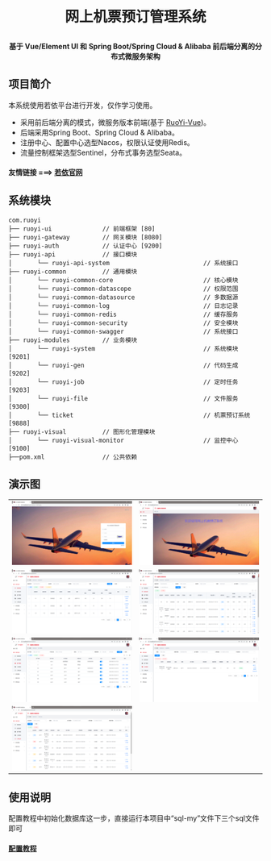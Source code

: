 <h1 align="center" style="margin: 30px 0 30px; font-weight: bold;">网上机票预订管理系统</h1>
<h4 align="center">基于 Vue/Element UI 和 Spring Boot/Spring Cloud & Alibaba 前后端分离的分布式微服务架构</h4>


## 项目简介

本系统使用若依平台进行开发，仅作学习使用。

* 采用前后端分离的模式，微服务版本前端(基于 [RuoYi-Vue](https://gitee.com/y_project/RuoYi-Vue))。
* 后端采用Spring Boot、Spring Cloud & Alibaba。
* 注册中心、配置中心选型Nacos，权限认证使用Redis。
* 流量控制框架选型Sentinel，分布式事务选型Seata。

#### 友情链接 ===> [若依官网](http://ruoyi.vip/)

## 系统模块

~~~
com.ruoyi     
├── ruoyi-ui              // 前端框架 [80]
├── ruoyi-gateway         // 网关模块 [8080]
├── ruoyi-auth            // 认证中心 [9200]
├── ruoyi-api             // 接口模块
│       └── ruoyi-api-system                          // 系统接口
├── ruoyi-common          // 通用模块
│       └── ruoyi-common-core                         // 核心模块
│       └── ruoyi-common-datascope                    // 权限范围
│       └── ruoyi-common-datasource                   // 多数据源
│       └── ruoyi-common-log                          // 日志记录
│       └── ruoyi-common-redis                        // 缓存服务
│       └── ruoyi-common-security                     // 安全模块
│       └── ruoyi-common-swagger                      // 系统接口
├── ruoyi-modules         // 业务模块
│       └── ruoyi-system                              // 系统模块 [9201]
│       └── ruoyi-gen                                 // 代码生成 [9202]
│       └── ruoyi-job                                 // 定时任务 [9203]
│       └── ruoyi-file                                // 文件服务 [9300]
│       └── ticket                                    // 机票预订系统 [9888]
├── ruoyi-visual          // 图形化管理模块
│       └── ruoyi-visual-monitor                      // 监控中心 [9100]
├──pom.xml                // 公共依赖
~~~

## 演示图

<table>
    <tr>
        <td><img src="演示图/1.png"/></td>
        <td><img src="演示图/2.png"/></td>
    </tr>
    <tr>
        <td><img src="演示图/3.png"/></td>
        <td><img src="演示图/4.png"/></td>
    </tr>
    <tr>
        <td><img src="演示图/5.png"/></td>
        <td><img src="演示图/6.png"/></td>
    </tr>
    <tr>
        <td><img src="演示图/7.png"/></td>
    </tr>
</table>

## 使用说明

配置教程中初始化数据库这一步，直接运行本项目中“sql-my”文件下三个sql文件即可
#### [配置教程](http://t.zoukankan.com/wang0327-p-15187469.html)



